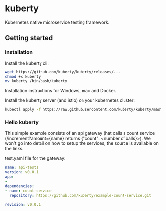 # kuberty
Kubernetes native microservice testing framework.

## Getting started
### Installation
Install the kuberty cli:
```bash
wget https://github.com/kuberty/kuberty/releases/... 
chmod +x kuberty 
mv kuberty /bin/bash/kuberty
```
Installation instructions for Windows, mac and Docker.

Install the kuberty server (and istio) on your kubernetes cluster:
```bash
kubectl apply -f https://raw.githubusercontent.com/kuberty/kuberty/master/deploy/install-kuberty.yaml
```

### Hello kuberty
This simple example consists of an api gateway (hat calls a count service (/increment?amount={name} returns {"count": <number of xalls}>). We won't go into detail on how to setup the services, the source is available on the links.

test.yaml file for the gateway:
```yaml
name: api-tests
version: v0.0.1
app:
- 
dependencies:
- name: count-service
  repository: https://github.com/kuberty/example-count-service.git

revision: v0.0.1
 

